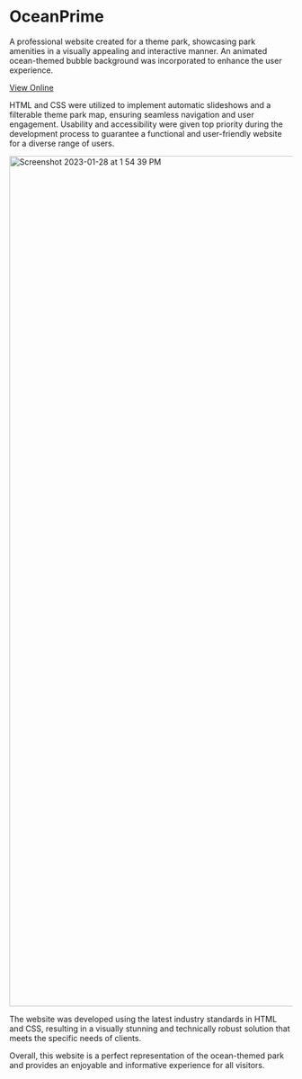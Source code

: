 # OceanPrime

A professional website created for a theme park, showcasing park amenities in a visually appealing and interactive manner. An animated ocean-themed bubble background was incorporated to enhance the user experience.

[View Online](https://aishtomer.github.io/OceanPrime/)

HTML and CSS were utilized to implement automatic slideshows and a filterable theme park map, ensuring seamless navigation and user engagement. Usability and accessibility were given top priority during the development process to guarantee a functional and user-friendly website for a diverse range of users.

[<img width="1512" alt="Screenshot 2023-01-28 at 1 54 39 PM" src="https://user-images.githubusercontent.com/91372700/215255594-aa9a9b40-3274-4d12-b6ef-aa251910b5a1.png">](https://aishtomer.github.io/OceanPrime/)

The website was developed using the latest industry standards in HTML and CSS, resulting in a visually stunning and technically robust solution that meets the specific needs of clients.

Overall, this website is a perfect representation of the ocean-themed park and provides an enjoyable and informative experience for all visitors.
